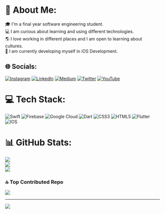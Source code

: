 # 💫 About Me:
🎓 I'm a final year software engineering student.<br>💻 I am curious about learning and using different technologies.<br>🌎 I love working in different places and I am open to learning about cultures.<br>📱 I am currently developing myself in iOS Development.


## 🌐 Socials:
[![Instagram](https://img.shields.io/badge/Instagram-%23E4405F.svg?logo=Instagram&logoColor=white)](https://instagram.com/yusufkaranx) [![LinkedIn](https://img.shields.io/badge/LinkedIn-%230077B5.svg?logo=linkedin&logoColor=white)](https://linkedin.com/in/yusuf-karan) [![Medium](https://img.shields.io/badge/Medium-12100E?logo=medium&logoColor=white)](https://medium.com/@yusufkaran) [![Twitter](https://img.shields.io/badge/Twitter-%231DA1F2.svg?logo=Twitter&logoColor=white)](https://twitter.com/yusufkaranx) [![YouTube](https://img.shields.io/badge/YouTube-%23FF0000.svg?logo=YouTube&logoColor=white)](https://youtube.com/@yusufkaran) 

# 💻 Tech Stack:
![Swift](https://img.shields.io/badge/swift-F54A2A?style=for-the-badge&logo=swift&logoColor=white) ![Firebase](https://img.shields.io/badge/firebase-%23039BE5.svg?style=for-the-badge&logo=firebase) ![Google Cloud](https://img.shields.io/badge/Google%20Cloud-%234285F4.svg?style=for-the-badge&logo=google-cloud&logoColor=white) ![Dart](https://img.shields.io/badge/dart-%230175C2.svg?style=for-the-badge&logo=dart&logoColor=white) ![CSS3](https://img.shields.io/badge/css3-%231572B6.svg?style=for-the-badge&logo=css3&logoColor=white) ![HTML5](https://img.shields.io/badge/html5-%23E34F26.svg?style=for-the-badge&logo=html5&logoColor=white) ![Flutter](https://img.shields.io/badge/Flutter-%2302569B.svg?style=for-the-badge&logo=Flutter&logoColor=white) ![IOS](https://img.shields.io/badge/IOS-%2320232a.svg?style=for-the-badge&logo=apple&logoColor=white)
# 📊 GitHub Stats:
![](https://github-readme-stats.vercel.app/api?username=yusufkaran&theme=default&hide_border=false&include_all_commits=true&count_private=true)<br/>
![](https://github-readme-streak-stats.herokuapp.com/?user=yusufkaran&theme=default&hide_border=false)<br/>
![](https://github-readme-stats.vercel.app/api/top-langs/?username=yusufkaran&theme=default&hide_border=false&include_all_commits=true&count_private=true&layout=compact)

### 🔝 Top Contributed Repo
![](https://github-contributor-stats.vercel.app/api?username=yusufkaran&limit=5&theme=dark&combine_all_yearly_contributions=true)

---
[![](https://visitcount.itsvg.in/api?id=yusufkaran&icon=0&color=0)](https://visitcount.itsvg.in)

<!-- Proudly created with GPRM ( https://gprm.itsvg.in ) -->
